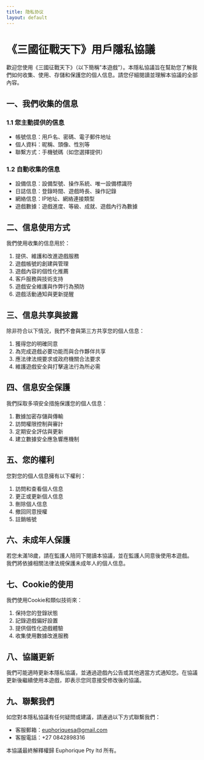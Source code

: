 ```yaml
---
title: 隐私协议
layout: default
---
```


# 《三國征戰天下》用戶隱私協議

歡迎您使用《三國征戰天下》（以下簡稱"本遊戲"）。本隱私協議旨在幫助您了解我們如何收集、使用、存儲和保護您的個人信息。請您仔細閱讀並理解本協議的全部內容。

## 一、我們收集的信息

### 1.1 您主動提供的信息
- 帳號信息：用戶名、密碼、電子郵件地址
- 個人資料：昵稱、頭像、性別等
- 聯繫方式：手機號碼（如您選擇提供）

### 1.2 自動收集的信息
- 設備信息：設備型號、操作系統、唯一設備標識符
- 日誌信息：登錄時間、遊戲時長、操作記錄
- 網絡信息：IP地址、網絡連接類型
- 遊戲數據：遊戲進度、等級、成就、遊戲內行為數據

## 二、信息使用方式

我們使用收集的信息用於：
1. 提供、維護和改進遊戲服務
2. 遊戲帳號的創建與管理
3. 遊戲內容的個性化推薦
4. 客戶服務與技術支持
5. 遊戲安全維護與作弊行為預防
6. 遊戲活動通知與更新提醒

## 三、信息共享與披露

除非符合以下情況，我們不會與第三方共享您的個人信息：
1. 獲得您的明確同意
2. 為完成遊戲必要功能而與合作夥伴共享
3. 應法律法規要求或政府機關合法要求
4. 維護遊戲安全與打擊違法行為所必需

## 四、信息安全保護

我們採取多項安全措施保護您的個人信息：
1. 數據加密存儲與傳輸
2. 訪問權限控制與審計
3. 定期安全評估與更新
4. 建立數據安全應急響應機制

## 五、您的權利

您對您的個人信息擁有以下權利：
1. 訪問和查看個人信息
2. 更正或更新個人信息
3. 刪除個人信息
4. 撤回同意授權
5. 註銷帳號

## 六、未成年人保護

若您未滿18歲，請在監護人陪同下閱讀本協議，並在監護人同意後使用本遊戲。我們將依據相關法律法規保護未成年人的個人信息。

## 七、Cookie的使用

我們使用Cookie和類似技術來：
1. 保持您的登錄狀態
2. 記錄遊戲偏好設置
3. 提供個性化遊戲體驗
4. 收集使用數據改進服務

## 八、協議更新

我們可能適時更新本隱私協議，並通過遊戲內公告或其他適當方式通知您。在協議更新後繼續使用本遊戲，即表示您同意接受修改後的協議。

## 九、聯繫我們

如您對本隱私協議有任何疑問或建議，請通過以下方式聯繫我們：
- 客服郵箱：euphoriquesa@gmail.com
- 客服電話：+27 0842898316

本協議最終解釋權歸 Euphorique Pty ltd 所有。
